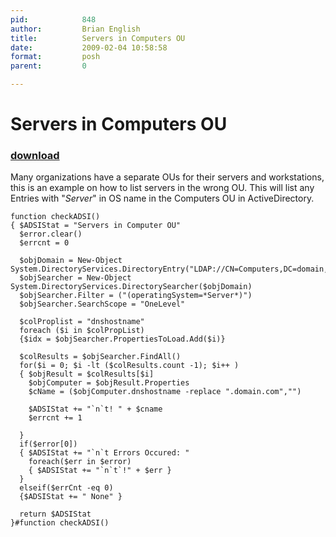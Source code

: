 ```yaml
---
pid:            848
author:         Brian English
title:          Servers in Computers OU
date:           2009-02-04 10:58:58
format:         posh
parent:         0

---
```


# Servers in Computers OU

### [download](//scripts/848.ps1)

Many organizations have a separate OUs for their servers and workstations, this is an example on how to list servers in the wrong OU.
This will list any Entries with "*Server*" in OS name in the Computers OU in ActiveDirectory.

```posh
function checkADSI()
{ $ADSIStat = "Servers in Computer OU"
  $error.clear()
  $errcnt = 0
    
  $objDomain = New-Object System.DirectoryServices.DirectoryEntry("LDAP://CN=Computers,DC=domain,DC=com")
  $objSearcher = New-Object System.DirectoryServices.DirectorySearcher($objDomain)
  $objSearcher.Filter = ("(operatingSystem=*Server*)")
  $objSearcher.SearchScope = "OneLevel"
  
  $colProplist = "dnshostname"
  foreach ($i in $colPropList)
  {$idx = $objSearcher.PropertiesToLoad.Add($i)}

  $colResults = $objSearcher.FindAll()
  for($i = 0; $i -lt ($colResults.count -1); $i++ ) 
  { $objResult = $colResults[$i]
    $objComputer = $objResult.Properties
    $cName = ($objComputer.dnshostname -replace ".domain.com","")
    
    $ADSIStat += "`n`t! " + $cname
    $errcnt += 1
    
  }
  if($error[0])
  { $ADSIStat += "`n`t Errors Occured: "
    foreach($err in $error)
    { $ADSIStat += "`n`t`!" + $err }
  } 
  elseif($errCnt -eq 0)
  {$ADSIStat += " None" }
  
  return $ADSIStat
}#function checkADSI()
```
